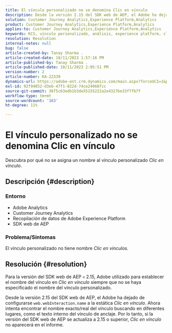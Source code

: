 ```yaml
---
title: El vínculo personalizado no se denomina Clic en vínculo
description: Desde la versión 2.15 del SDK web de AEP, el Adobe ha dejado de establecer web.webInteraction.name en el vínculo estático.
solution: Customer Journey Analytics,Experience Platform,Analytics
product: Customer Journey Analytics,Experience Platform,Analytics
applies-to: Customer Journey Analytics,Experience Platform,Analytics
keywords: KCS, vínculo personalizado, análisis, experience platform, clic en vínculo, SDK web, análisis de recorrido del cliente
resolution: Resolution
internal-notes: null
bug: false
article-created-by: Tanay Sharma .
article-created-date: 10/11/2023 1:57:16 PM
article-published-by: Tanay Sharma .
article-published-date: 10/11/2023 2:05:51 PM
version-number: 2
article-number: KA-22339
dynamics-url: https://adobe-ent.crm.dynamics.com/main.aspx?forceUCI=1&pagetype=entityrecord&etn=knowledgearticle&id=64cd5812-3e68-ee11-9ae7-6045bd0063aa
exl-id: 92f94852-d3eb-47f1-822d-74ce24968fcc
source-git-commit: 36f5c63edb1b3de55155222a2e4327be33f7fb7f
workflow-type: tm+mt
source-wordcount: '163'
ht-degree: 11%

---
```


# El vínculo personalizado no se denomina Clic en vínculo


Descubra por qué no se asigna un nombre al vínculo personalizado *Clic en vínculo*.

## Descripción {#description}


### <b>Entorno</b>

- Adobe Analytics
- Customer Journey Analytics
- Recopilación de datos de Adobe Experience Platform
- SDK web de AEP


### <b>Problema/Síntomas</b>

El vínculo personalizado no tiene nombre *Clic en vínculos.*


## Resolución {#resolution}


Para la versión del SDK web de AEP `<` 2.15, Adobe utilizado para establecer el nombre del vínculo en *Clic en vínculo* siempre que no se haya especificado el nombre del vínculo personalizado.

Desde la versión 2.15 del SDK web de AEP, el Adobe ha dejado de configurarse `web.webInteraction.name` a la estática *Clic en vínculo*. Ahora intenta encontrar el nombre exacto/real del vínculo buscando en diferentes lugares, como el texto interno del vínculo de anclaje. Por lo tanto, si la versión del SDK web de AEP se actualiza a 2.15 o superior, *Clic en vínculo* no aparecerá en el informe.
